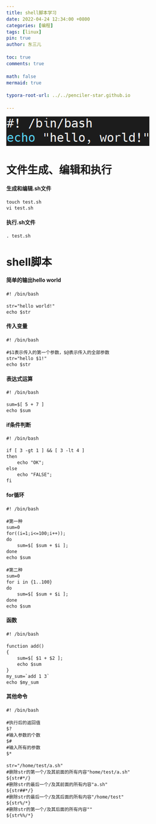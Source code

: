 ```yaml
---
title: shell脚本学习
date: 2022-04-24 12:34:00 +0800
categories: [编程]
tags: [linux]
pin: true
author: 东三儿

toc: true
comments: true

math: false
mermaid: true

typora-root-url: ../../penciler-star.github.io

---
```


![bash](/assets/blog_res/2022-04-24-first-shell.assets/bash.png)

# 文件生成、编辑和执行

#### 生成和编辑.sh文件

```shell
touch test.sh
vi test.sh
```

#### 执行.sh文件

```shell
. test.sh
```

# shell脚本

#### 简单的输出hello world

```shell
#! /bin/bash

str="hello world!"
echo $str
```

#### 传入变量

```shell
#! /bin/bash

#$1表示传入的第一个参数，$@表示传入的全部参数
str="hello $1!"
echo $str
```

#### 表达式运算

```shell
#! /bin/bash

sum=$[ 5 + 7 ]
echo $sum
```

#### if条件判断

```shell
#! /bin/bash

if [ 3 -gt 1 ] && [ 3 -lt 4 ]
then
	echo "OK";
else
	echo "FALSE";
fi
```

#### for循环

```shell
#! /bin/bash

#第一种
sum=0
for((i=1;i<=100;i++));
do
	sum=$[ $sum + $i ];
done
echo $sum

#第二种
sum=0
for i in {1..100}
do
	sum=$[ $sum + $i ];
done
echo $sum
```

#### 函数

```shell
#! /bin/bash

function add()
{
	sum=$[ $1 + $2 ];
	echo $sum
}
my_sum=`add 1 3`
echo $my_sum
```

#### 其他命令

```shell
#! /bin/bash

#执行后的返回值
$?
#输入参数的个数
$#
#输入所有的参数
$*

str="/home/test/a.sh"
#删除str的第一个/及其前面的所有内容"home/test/a.sh"
${str#*/}
#删除str的最后一个/及其前面的所有内容"a.sh"
${str##*/}
#删除str的最后一个/及其后面的所有内容"/home/test"
${str%/*}
#删除str的第一个/及其后面的所有内容""
${str%%/*}
```

